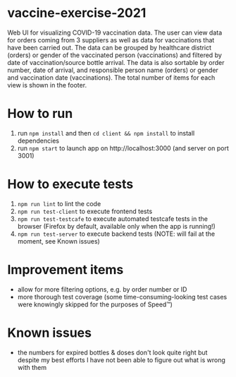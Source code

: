 # vaccine-exercise-2021
Web UI for visualizing COVID-19 vaccination data. The user can view data for orders coming from 3 suppliers as well as data for vaccinations that have been carried out. The data can be grouped by healthcare district (orders) or gender of the vaccinated person (vaccinations) and filtered by date of vaccination/source bottle arrival. The data is also sortable by order number, date of arrival, and responsible person name (orders) or gender and vaccination date (vaccinations). The total number of items for each view is shown in the footer.

# How to run
1) run `npm install` and then `cd client && npm install` to install dependencies
2) run `npm start` to launch app on http://localhost:3000 (and server on port 3001)

# How to execute tests
1) `npm run lint` to lint the code
2) `npm run test-client` to execute frontend tests
3) `npm run test-testcafe` to execute automated testcafe tests in the browser (Firefox by default, available only when the app is running!)
4) `npm run test-server` to execute backend tests (NOTE: will fail at the moment, see Known issues)

# Improvement items
- allow for more filtering options, e.g. by order number or ID
- more thorough test coverage (some time-consuming-looking test cases were knowingly skipped for the purposes of Speed™)

# Known issues
- the numbers for expired bottles & doses don't look quite right but despite my best efforts I have not been able to figure out what is wrong with them